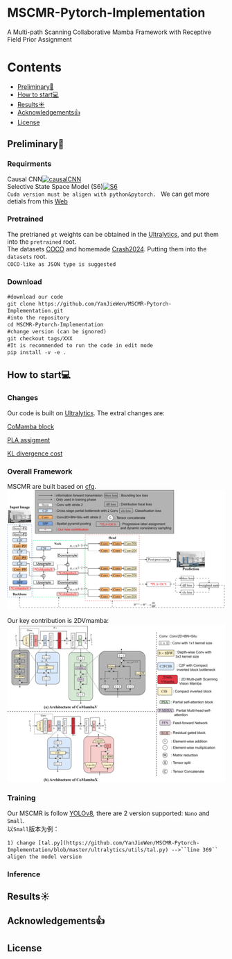 # MSCMR-Pytorch-Implementation
A Multi-path Scanning Collaborative Mamba Framework with Receptive Field Prior Assignment

# Contents
- [Preliminary🔧](##Preliminary)
- [How to start💻](##Start)
- [Results☀️](##Results)
- [Acknowledgements👍](#Acknowledgements)
- [License](#License)


## Preliminary🔧

### Requirments
Causal CNN[![causalCNN](https://img.shields.io/badge/CUDA-CNN-blue)](https://github.com/Dao-AILab/causal-conv1d/releases)  
Selective State Space Model (S6)[![S6](https://img.shields.io/badge/CUDA-S6-blue)](https://github.com/state-spaces/mamba/releases)  
`
Cuda version must be aligen with python&pytorch. 
` We can get more detials from this [Web](https://github.com/state-spaces/mamba/issues/97)


### Pretrained 
The pretrianed `pt` weights can be obtained in the [Ultralytics](https://docs.ultralytics.com/zh/models/yolov8/#overview), and put them into the `pretrained` root.  
The datasets [COCO](https://cocodataset.org/) and homemade [Crash2024](https://drive.google.com/drive/folders/1BJOdywj-hgXRKt_q0TEcBGpCV4Wojmhc?usp=drive_link). Putting them into the `datasets` root.  
`COCO-like as JSON type is suggested`

### Download
```
#download our code
git clone https://github.com/YanJieWen/MSCMR-Pytorch-Implementation.git
#into the repository
cd MSCMR-Pytorch-Implementation
#change version (can be ignored)
git checkout tags/XXX
#It is recommended to run the code in edit mode
pip install -v -e .
```

## How to start💻

### Changes
Our code is built on [Ultralytics](https://github.com/ultralytics/ultralytics).
The extral changes are:  

[CoMamba block](https://github.com/YanJieWen/MSCMR-Pytorch-Implementation/tree/master/ultralytics/nn/comamba)  

[PLA assigment](https://github.com/YanJieWen/MSCMR-Pytorch-Implementation/blob/master/ultralytics/utils/tal.py)  

[KL divergence cost](https://github.com/YanJieWen/MSCMR-Pytorch-Implementation/blob/master/ultralytics/utils/metrics.py)

### Overall Framework
MSCMR are built based on [cfg](https://github.com/YanJieWen/MSCMR-Pytorch-Implementation/tree/master/ultralytics/cfg/models/comambayolo).  
![image](assets/image_1.jpg)

Our key contribution is 2DVmamba:
![image](assets/image_2.jpg)


### Training
Our MSCMR is follow [YOLOv8](https://github.com/ultralytics/ultralytics), there are 2 version supported: `Nano` and `Small`.  
以`Small`版本为例：
```
1) change [tal.py](https://github.com/YanJieWen/MSCMR-Pytorch-Implementation/blob/master/ultralytics/utils/tal.py) -->``line 369`` aligen the model version
```





### Inference



## Results☀️


## Acknowledgements👍


## License

